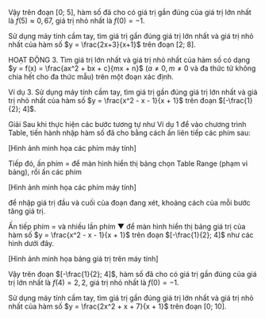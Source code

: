 Vậy trên đoạn [0; 5], hàm số đã cho có giá trị gần đúng của giá trị lớn nhất là $f(5) \approx 0,67$, giá trị nhỏ nhất là $f(0) = -1$.

Sử dụng máy tính cầm tay, tìm giá trị gần đúng giá trị lớn nhất và giá trị nhỏ nhất của hàm số $y = \frac{2x+3}{x+1}$ trên đoạn [2; 8].

HOẠT ĐỘNG 3. Tìm giá trị lớn nhất và giá trị nhỏ nhất của hàm số có dạng
$y = f(x) = \frac{ax^2 + bx + c}{mx + n}$ ($a \neq 0, m \neq 0$ và đa thức tử không chia hết cho đa thức mẫu)
trên một đoạn xác định.

Ví dụ 3. Sử dụng máy tính cầm tay, tìm giá trị gần đúng giá trị lớn nhất và giá trị nhỏ nhất của hàm số $y = \frac{x^2 - x - 1}{x + 1}$ trên đoạn $[-\frac{1}{2}; 4]$.

Giải
Sau khi thực hiện các bước tương tự như Ví dụ 1 để vào chương trình Table, tiến hành nhập hàm số đã cho bằng cách ấn liên tiếp các phím sau:

[Hình ảnh minh họa các phím máy tính]

Tiếp đó, ấn phím = để màn hình hiển thị bảng chọn Table Range (phạm vi bảng), rồi ấn các phím

[Hình ảnh minh họa các phím máy tính]

để nhập giá trị đầu và cuối của đoạn đang xét, khoảng cách của mỗi bước tăng giá trị.

Ấn tiếp phím = và nhiều lần phím ▼ để màn hình hiển thị bảng giá trị của hàm số $y = \frac{x^2 - x - 1}{x + 1}$ trên đoạn $[-\frac{1}{2}; 4]$ như các hình dưới đây.

[Hình ảnh minh họa bảng giá trị trên máy tính]

Vậy trên đoạn $[-\frac{1}{2}; 4]$, hàm số đã cho có giá trị gần đúng của giá trị lớn nhất là $f(4) = 2,2$, giá trị nhỏ nhất là $f(0) = -1$.

Sử dụng máy tính cầm tay, tìm giá trị gần đúng giá trị lớn nhất và giá trị nhỏ nhất của hàm số $y = \frac{2x^2 + x + 7}{x + 1}$ trên đoạn [0; 10].